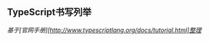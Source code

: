 ## TypeScript书写列举

*基于[官网手册][http://www.typescriptlang.org/docs/tutorial.html]整理*



[Function]: ./function.md	"Function"

